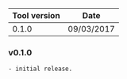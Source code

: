| Tool version    | Date       |
| --------------- | ---------- |
| 0.1.0           | 09/03/2017 |

### v0.1.0

```
- initial release.
```
